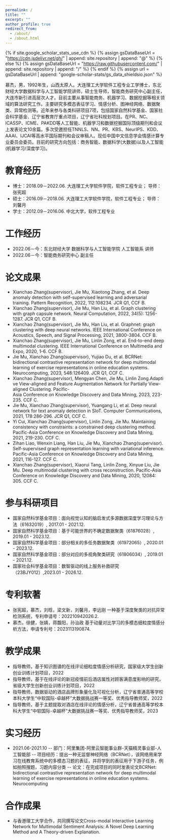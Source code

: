 ```yaml
---
permalink: /
title: ""
excerpt: ""
author_profile: true
redirect_from: 
  - /about/
  - /about.html
---
```


{% if site.google_scholar_stats_use_cdn %}
{% assign gsDataBaseUrl = "https://cdn.jsdelivr.net/gh/" | append: site.repository | append: "@" %}
{% else %}
{% assign gsDataBaseUrl = "https://raw.githubusercontent.com/" | append: site.repository | append: "/" %}
{% endif %}
{% assign url = gsDataBaseUrl | append: "google-scholar-stats/gs_data_shieldsio.json" %}

<span class='anchor' id='关于我'></span>

慕杰，男，1992年生，山西太原人。大连理工大学软件工程专业工学博士，东北财经大学数据科学与人工智能学院讲师，硕士生导师，智能商务研究中心副主任，大连市新引进高层次人才。目前主要从事智能商务、机器学习、数据挖掘等相关领域的算法研究工作。主要研究多模态表征学习、情感分析、图神经网络、数据聚类、异常检测等。近年来参与各类科研项目7项，包括国家自然科学基金、国家社会科学基金、辽宁省教育厅重点项目，辽宁省社科规划项目。在PR、NC、ICASSP、ICME、PAKDD等人工智能、机器学习和数据挖掘国际顶级期刊和会议上发表论文10余篇。多次受邀担任TNNLS、NN、PR、KBS、NeurIPS、KDD、AAAI、IJCAI等高水平国际期刊和会议审稿人。现任中国中文信息学会情感计算专业委员会委员。目前的研究方向包括：商务智能、数据科学(大数据)以及人工智能(机器学习/深度学习)。

<span class='anchor' id='-教育经历'></span>
# 教育经历
- 博士：2018.09－2022.06. 大连理工大学软件学院，软件工程专业； 导师：张宪超
- 硕士：2016.09－2018.06. 大连理工大学软件学院，软件工程专业； 导师：刘馨月
- 学士：2012.09－2016.06. 中北大学，软件工程专业
  
<span class='anchor' id='-工作经历'></span>
# 工作经历
- 2022.06－今：东北财经大学 数据科学与人工智能学院 人工智能系 讲师
- 2022.06－今：智能商务研究中心 副主任
  
<span class='anchor' id='-论文成果'></span>
# 论文成果
- Xianchao Zhang(supervisor), Jie Mu, Xiaotong Zhang, et al. Deep anomaly detection with self-supervised learning and adversarial training. Pattern Recognition, 2022, 112:108234. JCR Q1, CCF B.
- Xianchao Zhang(supervisor), Jie Mu, Han Liu, et al. Graph clustering with graph capsule network. Neural Computation, 2022, 34(5): 1256-1287. JCR Q1, CCF B.
- Xianchao Zhang(supervisor), Jie Mu, Han Liu, et al. Graphnet: graph clustering with deep neural networks. IEEE International Conference on Acoustics, Speech, and Signal Processing, 2021, 3800-3804. CCF B.
- Xianchao Zhang(supervisor), Jie Mu, Linlin Zong, et al. End-to-end deep multimodal clustering. IEEE International Conference on Multimedia and Expo, 2020, 1-6. CCF B.
- Jie Mu, Xianchao Zhang(supervisor), Yujiao Du, et al. BCRNet: bidirectional contrastive representation network for deep multimodal learning of exercise representations in online education systems. Neurocomputing, 2023, 548:126409. JCR Q1, CCF C.
- Xianchao Zhang(supervisor), Mengyan Chen, Jie Mu, Linlin Zong.Adaptive View-aligned and Feature Augmentation Network for Partially View-aligned Clustering. Pacific-Asia Conference on Knowledge Discovery and Data Mining, 2023, 223-235. CCF C.
- Jie Mu, Xianchao Zhang(supervisor), Yuangang Li, et al. Deep neural network for text anomaly detection in SIoT. Computer Communications, 2021, 178:286-296. JCR Q1, CCF C.
- Yi Cui, Xianchao Zhang(supervisor), Linlin Zong, Jie Mu. Maintaining consistency with constraints: a constrained deep clustering method. Pacific-Asia Conference on Knowledge Discovery and Data Mining, 2021, 219-230. CCF C.
- Zihan Liao, Wenxin Liang, Han Liu, Jie Mu, Xianchao Zhang(supervisor). Self-supervised graph representation learning with variational inference. Pacific-Asia Conference on Knowledge Discovery and Data Mining, 2021, 116-127. CCF C.
- Xianchao Zhang(supervisor), Xiaorui Tang, Linlin Zong, Xinyue Liu, Jie Mu. Deep multimodal clustering with cross reconstruction. Pacific-Asia Conference on Knowledge Discovery and Data Mining, 2020, 12084: 305. CCF C.
  
<span class='anchor' id='-参与科研项目'></span>
# 参与科研项目
- 国家自然科学基金项目：面向视觉认知的脑启发式多源数据深度学习理论与方法（61632019）, 2017.01 - 2021.12.
- 国家自然科学基金项目：基于可能世界的不确定数据聚类（61876028）, 2019.01 - 2023.12.
- 国家自然科学基金项目：部分相关的多任务数据聚类（61972065）, 2020.01 - 2023.12.
- 国家自然科学基金项目：部分对应的多视角聚类研究（61806034）, 2019.01 - 2021.12.
- 国家社会科学基金项目：数智驱动的线上服务补救研究（23BJY012）,2023.01 - 2026.12.
  
<span class='anchor' id='-专利软著'></span>
# 专利软著
- 张宪超，慕杰，刘晗，梁文新，刘馨月，李远刚 一种基于深度聚类的对抗异常检测系统，专利申请号：202210942026.2.
- 慕杰，徐健，张婧，蒋馥阳，孙治政 基于动量对比学习的多模态细粒度情感分析方法，申请专利号：2023113190874.

<span class='anchor' id='-教学成果'></span>
# 教学成果
- 指导教师，基于知识图谱的在线评论细粒度情感分析研究，国家级大学生创新创业训练计划项目，2022
- 指导教师，基于在线评论的新冠疫情前后酒店属性对顾客满意度影响的研究，省级大学生创新创业训练计划项目，2022
- 指导教师，数据驱动的酒店品牌形象量化及可视化分析，辽宁省普通高等学校本科大学生“中软国际-卓越杯”大数据挑战赛一等奖、优秀指导教师奖，2022
- 指导教师，基于主题提取对酒店在线评论的情感分析，辽宁省普通高等学校本科大学生“中软国际-卓越杯”大数据挑战赛一等奖、优秀指导教师奖，2023

<span class='anchor' id='-实习经历'></span>
# 实习经历
- 2021.06-2021.10
-- 部门：阿里集团-阿里云智能事业群-天猫精灵事业部-人工智能部
-- 项目经历：提出一种无监督神经网络（BCRNet），该网络用来学习在线教育系统中的多模态习题的表征，并将学到的表征用于下游子任务，例如拍照搜题，习题内容分类
-- 论文：在完成项目的同时发表论文BCRNet: bidirectional contrastive representation network for deep multimodal learning of exercise representations in online education systems. Neurocomputing

<span class='anchor' id='-合作成果'></span>
# 合作成果
- 与香港理工大学合作，共同撰写论文Cross-modal Interactive Learning Network for Multimodal Sentiment Analysis: A Novel Deep Learning Method and A Theory-driven Explanation.

